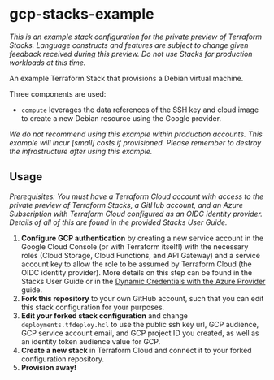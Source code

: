 # gcp-stacks-example

_This is an example stack configuration for the private preview of Terraform Stacks. Language
constructs and features are subject to change given feedback received during this preview. Do not
use Stacks for production workloads at this time._

An example Terraform Stack that provisions a Debian virtual machine.

Three components are used:

* `compute` leverages the data references of the SSH key and cloud image to create a new Debian resource using the Google provider.

_We do not recommend using this example within production accounts. This example will incur [small]
costs if provisioned. Please remember to destroy the infrastructure after using this example._


## Usage

_Prerequisites: You must have a Terraform Cloud account with access to the private preview of
Terraform Stacks, a GitHub account, and an Azure Subscription with Terraform Cloud configured as an OIDC
identity provider. Details of all of this are found in the provided Stacks User Guide._

1. **Configure GCP authentication** by creating a new service account in the Google Cloud Console (or with Terraform itself!) with the necessary roles (Cloud Storage, Cloud Functions, and API Gateway) and a service account key to allow the role to be assumed by Terraform Cloud (the OIDC identity provider). More details on this step can be found in the Stacks User Guide or in the [Dynamic Credentials with the Azure Provider](https://developer.hashicorp.com/terraform/cloud-docs/workspaces/dynamic-provider-credentials/gcp-configuration) guide.
2. **Fork this repository** to your own GitHub account, such that you can edit this stack configuration
for your purposes.
3. **Edit your forked stack configuration** and change `deployments.tfdeploy.hcl` to use the public ssh key url, GCP audience, GCP service account email, and GCP project ID you created, as well as an identity token audience value for GCP.
4. **Create a new stack** in Terraform Cloud and connect it to your forked configuration repository.
5. **Provision away!** 
